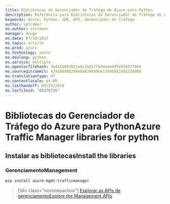 ```yaml
---
title: Bibliotecas do Gerenciador de Tráfego do Azure para Python
description: Referência para bibliotecas do Gerenciador de Tráfego do Azure para Python
keywords: Azure, Python, SDK, API, Gerenciador de Tráfego
author: sptramer
ms.author: sttramer
manager: douge
ms.date: 07/10/2017
ms.topic: article
ms.prod: azure
ms.technology: azure
ms.devlang: python
ms.service: multiple
ms.openlocfilehash: 3e411b60d821a6c15017f034aee49fe556477084
ms.sourcegitcommit: 434186988284e0a8268a9de11645912a81226d6b
ms.translationtype: HT
ms.contentlocale: pt-BR
ms.lasthandoff: 05/29/2019
ms.locfileid: "66376726"
---
```

# <a name="azure-traffic-manager-libraries-for-python"></a><span data-ttu-id="66db0-104">Bibliotecas do Gerenciador de Tráfego do Azure para Python</span><span class="sxs-lookup"><span data-stu-id="66db0-104">Azure Traffic Manager libraries for python</span></span>

## <a name="install-the-libraries"></a><span data-ttu-id="66db0-105">Instalar as bibliotecas</span><span class="sxs-lookup"><span data-stu-id="66db0-105">Install the libraries</span></span>

### <a name="management"></a><span data-ttu-id="66db0-106">Gerenciamento</span><span class="sxs-lookup"><span data-stu-id="66db0-106">Management</span></span>

```bash
pip install azure-mgmt-trafficmanager
```

> [!div class="nextstepaction"]
> [<span data-ttu-id="66db0-107">Explorar as APIs de gerenciamento</span><span class="sxs-lookup"><span data-stu-id="66db0-107">Explore the Management APIs</span></span>](/python/api/overview/azure/trafficmanager/management)
